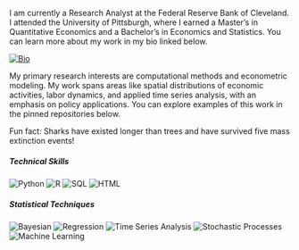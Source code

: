 
I am currently a Research Analyst at the Federal Reserve Bank of Cleveland. I attended the University of Pittsburgh, where I earned a Master’s in Quantitative Economics and a Bachelor’s in Economics and Statistics. You can learn more about my work in my bio linked below. 
 
 [![Bio](https://img.shields.io/badge/University%20Bio-View%20Profile-blue?style=flat)](https://www.clevelandfed.org/people/profiles/q/quinlan-rory-g)

My primary research interests are computational methods and econometric modeling. My work spans areas like spatial distributions of economic activities, labor dynamics, and applied time series analysis, with an emphasis on policy applications. You can explore examples of this work in the pinned repositories below.


Fun fact: Sharks have existed longer than trees and have survived five mass extinction events!

##### Technical Skills
![Python](https://img.shields.io/badge/Python-3776AB?style=flat&logo=python&logoColor=white)
![R](https://img.shields.io/badge/R-276DC3?style=flat&logo=R&logoColor=white)
![SQL](https://img.shields.io/badge/SQL-2F6D97?style=flat&logo=mysql&logoColor=white)
![HTML](https://img.shields.io/badge/HTML-2F8F7B?style=flat&logo=html5&logoColor=white)


##### Statistical Techniques
![Bayesian](https://img.shields.io/badge/Bayesian%20Analysis-9B59B6?style=flat&logo=statistics&logoColor=white)
![Regression](https://img.shields.io/badge/Regression%20Analysis-0E76A8?style=flat&logo=statistics&logoColor=white)
![Time Series Analysis](https://img.shields.io/badge/Forecasting-1E90FF?style=flat)
![Stochastic Processes](https://img.shields.io/badge/Stochastic%20Processes-6A5ACD?style=flat)
![Machine Learning](https://img.shields.io/badge/Machine%20Learning-4CAF50?style=flat)










